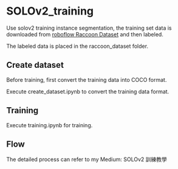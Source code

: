 # SOLOv2_training
Use solov2 training instance segmentation, the training set data is downloaded from [roboflow Raccoon Dataset](https://public.roboflow.com/object-detection/raccoon) and then labeled.

The labeled data is placed in the raccoon_dataset folder.

## Create dataset
Before training, first convert the training data into COCO format. 

Execute create_dataset.ipynb to convert the training data format.

## Training
Execute training.ipynb for training. 

## Flow
The detailed process can refer to my Medium: SOLOv2 訓練教學
